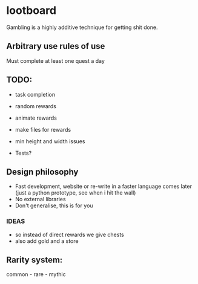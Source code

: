# lootboard
Gambling is a highly additive technique for getting shit done.

## Arbitrary use rules of use
Must complete at least one quest a day

## TODO:
 - task completion
 - random rewards
 - animate rewards
 - make files for rewards
 - min height and width issues

 - Tests?

## Design philosophy
- Fast development, website or re-write in a faster language comes later (just a python prototype, see when i hit the wall)
- No external libraries
- Don't generalise, this is for you

### IDEAS
 - so instead of direct rewards we give chests
 - also add gold and a store

## Rarity system:
common - rare - mythic
